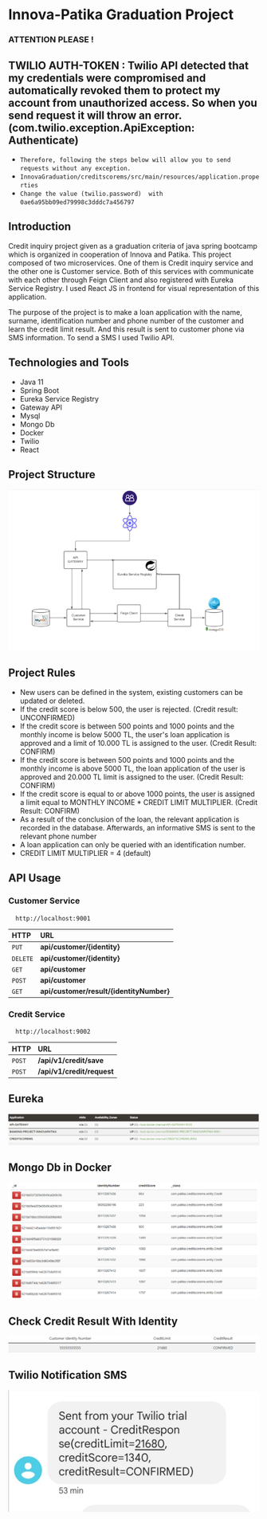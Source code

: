 # Innova-Patika Graduation Project

### ATTENTION PLEASE !
## TWILIO AUTH-TOKEN : Twilio API detected that my credentials were compromised and automatically revoked them to protect my account from unauthorized access. So when you send request it will throw an error. (com.twilio.exception.ApiException: Authenticate)
* `Therefore, following the steps below will allow you to send requests without any exception.`
* `InnovaGraduation/creditscorems/src/main/resources/application.properties`
* `Change the value (twilio.password)  with 0ae6a95bb09ed79998c3dddc7a456797 `

## Introduction

Credit inquiry project given as a graduation criteria of java spring bootcamp
which is organized in cooperation of Innova and Patika. This project composed
of two microservices. One of them is Credit inquiry service and the other one
is Customer service. Both of this services with communicate with each other through
Feign Client and also registered with Eureka Service Registry. I used React JS 
in frontend for visual representation of this application.

The purpose of the project is to make a loan application with the name,
surname, identification number and phone number of the customer and learn
the credit limit result. And this result is sent to customer phone via SMS
information. To send a SMS I used Twilio API.

## Technologies and Tools
* Java 11
* Spring Boot
* Eureka Service Registry
* Gateway API
* Mysql
* Mongo Db
* Docker
* Twilio
* React

## Project Structure
![](images/diagram.PNG)


## Project Rules

* New users can be defined in the system, existing customers can be updated or deleted.
* If the credit score is below 500, the user is rejected. (Credit result: UNCONFIRMED)
* If the credit score is between 500 points and 1000 points and the monthly income is below 5000 TL, the user's loan application is approved and a limit of 10.000 TL is assigned to the user. (Credit Result: CONFIRM)
* If the credit score is between 500 points and 1000 points and the monthly income is above 5000 TL, the loan application of the user is approved and 20.000 TL limit is assigned to the user. (Credit Result: CONFIRM)
* If the credit score is equal to or above 1000 points, the user is assigned a limit equal to MONTHLY INCOME * CREDIT LIMIT MULTIPLIER. (Credit Result: CONFIRM)
* As a result of the conclusion of the loan, the relevant application is recorded in the database. Afterwards, an informative SMS is sent to the relevant phone number
* A loan application can only be queried with an identification number.
* CREDIT LIMIT MULTIPLIER = 4 (default)

## API Usage

### Customer Service

```http
  http://localhost:9001
```

| HTTP | URL                |
| :--------| :------------------------- |
| `PUT` |  **api/customer/{identity}** |
| `DELETE` |  **api/customer/{identity}** |
| `GET` |  **api/customer** |
| `POST` |  **api/customer** |
| `GET` |  **api/customer/result/{identityNumber}** |

### Credit Service

```http
  http://localhost:9002 
```

| HTTP | URL                       |
| :-------- |  :-------------------------------- |
| `POST`      |  **/api/v1/credit/save** |
| `POST`      |  **/api/v1/credit/request** |

## Eureka
![](images/eureka.PNG)

## Mongo Db in Docker
![](images/mongo.PNG)

## Check Credit Result With Identity
![](images/1.PNG)

## Twilio Notification SMS
![](images/2.jpeg)











